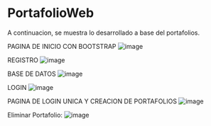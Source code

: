 # PortafolioWeb

A continuacion, se muestra lo desarrollado a base del portafolios.

PAGINA DE INICIO CON BOOTSTRAP
![image](https://github.com/ErickVillarroel1722/PortafolioWeb/assets/117743333/f1a7724e-6bb7-4b7e-a49f-1d17ed23e4ca)


REGISTRO
![image](https://github.com/ErickVillarroel1722/PortafolioWeb/assets/117743333/76ad059d-62c8-44c2-89fb-7806d25072ed)

BASE DE DATOS
![image](https://github.com/ErickVillarroel1722/PortafolioWeb/assets/117743333/8f1d4c1c-6359-4702-bf63-f06d419d438e)


LOGIN 
![image](https://github.com/ErickVillarroel1722/PortafolioWeb/assets/117743333/1cec8524-84cc-4f26-b55f-208d1c45fe40)


PAGINA DE LOGIN UNICA Y CREACION DE PORTAFOLIOS
![image](https://github.com/ErickVillarroel1722/PortafolioWeb/assets/117743333/67f32b2d-a8d5-4f18-94bb-0f2cc8d55bed)

Eliminar Portafolio: 
![image](https://github.com/ErickVillarroel1722/PortafolioWeb/assets/117743333/fe2157dd-074e-4b7d-8488-71604d99b20e)





